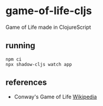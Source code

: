 # game-of-life-cljs

Game of Life made in ClojureScript

## running

```shell
npm ci
npx shadow-cljs watch app
```

## references

- Conway's Game of Life [Wikipedia](https://en.wikipedia.org/wiki/Conway%27s_Game_of_Life)
